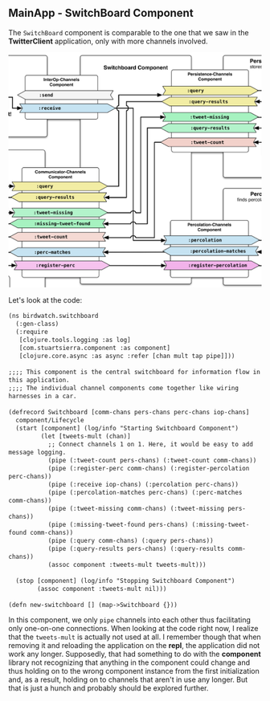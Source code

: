## MainApp - SwitchBoard Component

The ````SwitchBoard```` component is comparable to the one that we saw in the **TwitterClient** application, only with more channels involved.

![MainApp - SwitchBoard Component](images/mainapp_switchboard.png)

Let's look at the code:

```
(ns birdwatch.switchboard
  (:gen-class)
  (:require
   [clojure.tools.logging :as log]
   [com.stuartsierra.component :as component]
   [clojure.core.async :as async :refer [chan mult tap pipe]]))

;;;; This component is the central switchboard for information flow in this application.
;;;; The individual channel components come together like wiring harnesses in a car.

(defrecord Switchboard [comm-chans pers-chans perc-chans iop-chans]
  component/Lifecycle
  (start [component] (log/info "Starting Switchboard Component")
         (let [tweets-mult (chan)]
           ;; Connect channels 1 on 1. Here, it would be easy to add message logging.
           (pipe (:tweet-count pers-chans) (:tweet-count comm-chans))
           (pipe (:register-perc comm-chans) (:register-percolation perc-chans))
           (pipe (:receive iop-chans) (:percolation perc-chans))
           (pipe (:percolation-matches perc-chans) (:perc-matches comm-chans))
           (pipe (:tweet-missing comm-chans) (:tweet-missing pers-chans))
           (pipe (:missing-tweet-found pers-chans) (:missing-tweet-found comm-chans))
           (pipe (:query comm-chans) (:query pers-chans))
           (pipe (:query-results pers-chans) (:query-results comm-chans))
           (assoc component :tweets-mult tweets-mult)))

  (stop [component] (log/info "Stopping Switchboard Component")
        (assoc component :tweets-mult nil)))

(defn new-switchboard [] (map->Switchboard {}))
```

In this component, we only ````pipe```` channels into each other thus facilitating only one-on-one connections. When looking at the code right now, I realize that the ````tweets-mult```` is actually not used at all. I remember though that when removing it and reloading the application on the **repl**, the application did not work any longer. Supposedly, that had something to do with the **component** library not recognizing that anything in the component could change and thus holding on to the wrong component instance from the first initialization and, as a result, holding on to channels that aren't in use any longer. But that is just a hunch and probably should be explored further.

